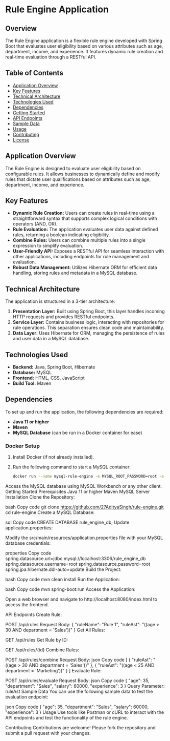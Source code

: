 # Rule Engine Application

## Overview

The Rule Engine application is a flexible rule engine developed with Spring Boot that evaluates user eligibility based on various attributes such as age, department, income, and experience. It features dynamic rule creation and real-time evaluation through a RESTful API.

## Table of Contents

- [Application Overview](#application-overview)
- [Key Features](#key-features)
- [Technical Architecture](#technical-architecture)
- [Technologies Used](#technologies-used)
- [Dependencies](#dependencies)
- [Getting Started](#getting-started)
- [API Endpoints](#api-endpoints)
- [Sample Data](#sample-data)
- [Usage](#usage)
- [Contributing](#contributing)
- [License](#license)

## Application Overview

The Rule Engine is designed to evaluate user eligibility based on configurable rules. It allows businesses to dynamically define and modify rules that dictate user qualifications based on attributes such as age, department, income, and experience.

## Key Features

- **Dynamic Rule Creation:** Users can create rules in real-time using a straightforward syntax that supports complex logical conditions with operators (AND, OR).
- **Rule Evaluation:** The application evaluates user data against defined rules, returning a boolean indicating eligibility.
- **Combine Rules:** Users can combine multiple rules into a single expression to simplify evaluation.
- **User-Friendly API:** Exposes a RESTful API for seamless interaction with other applications, including endpoints for rule management and evaluation.
- **Robust Data Management:** Utilizes Hibernate ORM for efficient data handling, storing rules and metadata in a MySQL database.

## Technical Architecture

The application is structured in a 3-tier architecture:

1. **Presentation Layer:** Built using Spring Boot, this layer handles incoming HTTP requests and provides RESTful endpoints.
2. **Service Layer:** Contains business logic, interacting with repositories for rule operations. This separation ensures clean code and maintainability.
3. **Data Layer:** Uses Hibernate for ORM, managing the persistence of rules and user data in a MySQL database.

## Technologies Used

- **Backend:** Java, Spring Boot, Hibernate
- **Database:** MySQL
- **Frontend:** HTML, CSS, JavaScript
- **Build Tool:** Maven

## Dependencies

To set up and run the application, the following dependencies are required:

- **Java 11 or higher**
- **Maven**
- **MySQL Database** (can be run in a Docker container for ease)

### Docker Setup

1. Install Docker (if not already installed).
2. Run the following command to start a MySQL container:

   ```bash
   docker run --name mysql-rule-engine -e MYSQL_ROOT_PASSWORD=root -e MYSQL_DATABASE=rule_engine_db -p 3306:3306 -d mysql:latest
Access the MySQL database using MySQL Workbench or any other client.
Getting Started
Prerequisites
Java 11 or higher
Maven
MySQL Server
Installation
Clone the Repository:

bash
Copy code
git clone https://github.com/27AdityaSingh/rule-engine.git
cd rule-engine
Create a MySQL Database:

sql
Copy code
CREATE DATABASE rule_engine_db;
Update application.properties:

Modify the src/main/resources/application.properties file with your MySQL database credentials:

properties
Copy code
spring.datasource.url=jdbc:mysql://localhost:3306/rule_engine_db
spring.datasource.username=root
spring.datasource.password=root
spring.jpa.hibernate.ddl-auto=update
Build the Project:

bash
Copy code
mvn clean install
Run the Application:

bash
Copy code
mvn spring-boot:run
Access the Application:

Open a web browser and navigate to http://localhost:8080/index.html to access the frontend.

API Endpoints
Create Rule:

POST /api/rules
Request Body: { "ruleName": "Rule 1", "ruleAst": "((age > 30 AND department = 'Sales'))" }
Get All Rules:

GET /api/rules
Get Rule by ID:

GET /api/rules/{id}
Combine Rules:

POST /api/rules/combine
Request Body:
json
Copy code
[
  { "ruleAst": "((age > 30 AND department = 'Sales'))" },
  { "ruleAst": "((age < 25 AND department = 'Marketing'))" }
]
Evaluate Rule:

POST /api/rules/evaluate
Request Body:
json
Copy code
{
  "age": 35,
  "department": "Sales",
  "salary": 60000,
  "experience": 3
}
Query Parameter: ruleAst
Sample Data
You can use the following sample data to test the evaluation endpoint:

json
Copy code
{
  "age": 35,
  "department": "Sales",
  "salary": 60000,
  "experience": 3
}
Usage
Use tools like Postman or cURL to interact with the API endpoints and test the functionality of the rule engine.

Contributing
Contributions are welcome! Please fork the repository and submit a pull request with your changes.
